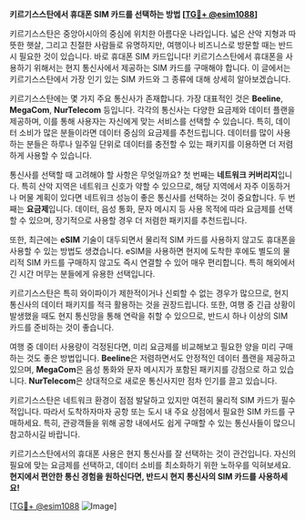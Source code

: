 **키르기스스탄에서 휴대폰 SIM 카드를 선택하는 방법 [[TG💪+ @esim1088](https://t.me/s/esim1088)]**

키르기스스탄은 중앙아시아의 중심에 위치한 아름다운 나라입니다. 넓은 산악 지형과 따뜻한 햇살, 그리고 친절한 사람들로 유명하지만, 여행이나 비즈니스로 방문할 때는 반드시 필요한 것이 있습니다. 바로 휴대폰 SIM 카드입니다! 키르기스스탄에서 휴대폰을 사용하기 위해서는 현지 통신사에서 제공하는 SIM 카드를 구매해야 합니다. 이 글에서는 키르기스스탄에서 가장 인기 있는 SIM 카드와 그 종류에 대해 상세히 알아보겠습니다.

키르기스스탄에는 몇 가지 주요 통신사가 존재합니다. 가장 대표적인 것은 **Beeline**, **MegaCom**, **NurTelecom** 등입니다. 각각의 통신사는 다양한 요금제와 데이터 플랜을 제공하며, 이를 통해 사용자는 자신에게 맞는 서비스를 선택할 수 있습니다. 특히, 데이터 소비가 많은 분들이라면 데이터 중심의 요금제를 추천드립니다. 데이터를 많이 사용하는 분들은 하루나 일주일 단위로 데이터를 충전할 수 있는 패키지를 이용하면 더 저렴하게 사용할 수 있습니다.

통신사를 선택할 때 고려해야 할 사항은 무엇일까요? 첫 번째는 **네트워크 커버리지**입니다. 특히 산악 지역은 네트워크 신호가 약할 수 있으므로, 해당 지역에서 자주 이동하거나 머물 계획이 있다면 네트워크 성능이 좋은 통신사를 선택하는 것이 중요합니다. 두 번째는 **요금제**입니다. 데이터, 음성 통화, 문자 메시지 등 사용 목적에 따라 요금제를 선택할 수 있으며, 장기적으로 사용할 경우 더 저렴한 패키지를 추천드립니다.

또한, 최근에는 **eSIM** 기술이 대두되면서 물리적 SIM 카드를 사용하지 않고도 휴대폰을 사용할 수 있는 방법도 생겼습니다. eSIM을 사용하면 현지에 도착한 후에도 별도의 물리적 SIM 카드를 구매하지 않고도 즉시 연결할 수 있어 매우 편리합니다. 특히 해외에서 긴 시간 머무는 분들에게 유용한 선택입니다.

키르기스스탄은 특히 와이파이가 제한적이거나 신뢰할 수 없는 경우가 많으므로, 현지 통신사의 데이터 패키지를 적극 활용하는 것을 권장드립니다. 또한, 여행 중 긴급 상황이 발생했을 때도 현지 통신망을 통해 연락을 취할 수 있으므로, 반드시 하나 이상의 SIM 카드를 준비하는 것이 좋습니다.

여행 중 데이터 사용량이 걱정된다면, 미리 요금제를 비교해보고 필요한 양을 미리 구매하는 것도 좋은 방법입니다. **Beeline**은 저렴하면서도 안정적인 데이터 플랜을 제공하고 있으며, **MegaCom**은 음성 통화와 문자 메시지가 포함된 패키지를 강점으로 하고 있습니다. **NurTelecom**은 상대적으로 새로운 통신사지만 점차 인기를 끌고 있습니다.

키르기스스탄은 네트워크 환경이 점점 발달하고 있지만 여전히 물리적 SIM 카드가 필수적입니다. 따라서 도착하자마자 공항 또는 도시 내 주요 상점에서 필요한 SIM 카드를 구매하세요. 특히, 관광객들을 위해 공항 내에서도 쉽게 구매할 수 있는 통신사들이 많으니 참고하시길 바랍니다.

키르기스스탄에서의 휴대폰 사용은 현지 통신사를 잘 선택하는 것이 관건입니다. 자신의 필요에 맞는 요금제를 선택하고, 데이터 소비를 최소화하기 위한 노하우를 익혀보세요. **현지에서 편안한 통신 경험을 원하신다면, 반드시 현지 통신사의 SIM 카드를 사용하세요!** 

[[TG💪+ @esim1088](https://t.me/s/esim1088) ![Image](https://i.postimg.cc/Y0z9fWf4/image.png)]
